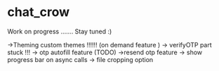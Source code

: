 # chat_crow

Work on progress ....... Stay tuned :)

->Theming custom themes !!!!!! (on demand feature )
-> verifyOTP part stuck !!!
-> otp autofill feature (TODO)
->resend otp feature
-> show progress bar on async calls
-> file cropping option
